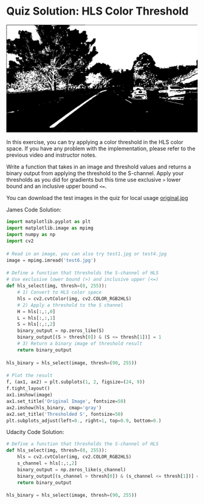 # Quiz Solution: HLS Color Threshold

![hls-binary.jpg](../../images/hls-binary.jpg)

In this exercise, you can try applying a color threshold in the HLS color space. If you have any problem with the implementation, please refer to the previous video and instructor notes.

Write a function that takes in an image and threshold values and returns a binary output from applying the threshold to the S-channel. Apply your thresholds as you did for gradients but this time use exclusive `>` lower bound and an inclusive upper bound `<=`.

You can download the test images in the quiz for local usage [original.jpg](../../images/original.jpg)

James Code Solution:

~~~python
import matplotlib.pyplot as plt
import matplotlib.image as mpimg
import numpy as np
import cv2

# Read in an image, you can also try test1.jpg or test4.jpg
image = mpimg.imread('test6.jpg') 

# Define a function that thresholds the S-channel of HLS
# Use exclusive lower bound (>) and inclusive upper (<=)
def hls_select(img, thresh=(0, 255)):
    # 1) Convert to HLS color space
    hls = cv2.cvtColor(img, cv2.COLOR_RGB2HLS)
    # 2) Apply a threshold to the S channel
    H = hls[:,:,0]
    L = hls[:,:,1]
    S = hls[:,:,2]
    binary_output = np.zeros_like(S)
    binary_output[(S > thresh[0]) & (S <= thresh[1])] = 1
    # 3) Return a binary image of threshold result
    return binary_output
    
hls_binary = hls_select(image, thresh=(90, 255))

# Plot the result
f, (ax1, ax2) = plt.subplots(1, 2, figsize=(24, 9))
f.tight_layout()
ax1.imshow(image)
ax1.set_title('Original Image', fontsize=50)
ax2.imshow(hls_binary, cmap='gray')
ax2.set_title('Thresholded S', fontsize=50)
plt.subplots_adjust(left=0., right=1, top=0.9, bottom=0.)
~~~

Udacity Code Solution:

~~~python
# Define a function that thresholds the S-channel of HLS
def hls_select(img, thresh=(0, 255)):
    hls = cv2.cvtColor(img, cv2.COLOR_RGB2HLS)
    s_channel = hls[:,:,2]
    binary_output = np.zeros_like(s_channel)
    binary_output[(s_channel > thresh[0]) & (s_channel <= thresh[1])] = 1
    return binary_output

hls_binary = hls_select(image, thresh=(90, 255))
~~~

